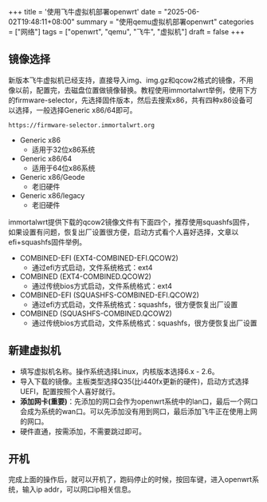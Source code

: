 +++
title = '使用飞牛虚拟机部署openwrt'
date = "2025-06-02T19:48:11+08:00"
summary = "使用qemu虚拟机部署openwrt"
categories = ["网络"]
tags = ["openwrt", "qemu", "飞牛", "虚拟机"]
draft = false
+++


## 镜像选择

新版本飞牛虚拟机已经支持，直接导入img、img.gz和qcow2格式的镜像，不用像以前，配置完，去磁盘位置做镜像替换。教程使用immortalwrt举例，使用下方的firmware-selector，先选择固件版本，然后去搜索x86，共有四种x86设备可以选择，一般选择Generic x86/64即可。
```
https://firmware-selector.immortalwrt.org
```
- Generic x86
	- 适用于32位x86系统
- Generic x86/64
	- 适用于64位x86系统
- Generic x86/Geode
	- 老旧硬件
- Generic x86/legacy
	- 老旧硬件

immortalwrt提供下载的qcow2镜像文件有下面四个，推荐使用squashfs固件，如果设置有问题，恢复出厂设置很方便，启动方式看个人喜好选择，文章以efi+squashfs固件举例。
- COMBINED-EFI (EXT4-COMBINED-EFI.QCOW2)
	- 通过efi方式启动，文件系统格式：ext4
- COMBINED (EXT4-COMBINED.QCOW2)
	- 通过传统bios方式启动，文件系统格式：ext4
- COMBINED-EFI (SQUASHFS-COMBINED-EFI.QCOW2)
	- 通过efi方式启动，文件系统格式：squashfs，很方便恢复出厂设置
- COMBINED (SQUASHFS-COMBINED.QCOW2)
	- 通过传统bios方式启动，文件系统格式：squashfs，很方便恢复出厂设置

## 新建虚拟机
- 填写虚拟机名称。操作系统选择Linux，内核版本选择6.x - 2.6。
- 导入下载的镜像。主板类型选择Q35(比i440fx更新的硬件)，启动方式选择UEFI，配置按照个人喜好就行。
- **添加网卡(重要)**：先添加的网口会作为openwrt系统中的lan口，最后一个网口会成为系统的wan口。可以先添加没有用到网口，最后添加飞牛正在使用上网的网口。
- 硬件直通，按需添加，不需要跳过即可。

## 开机
完成上面的操作后，就可以开机了，跑码停止的时候，按回车键，进入openwrt系统，输入ip addr，可以网口ip相关信息。

